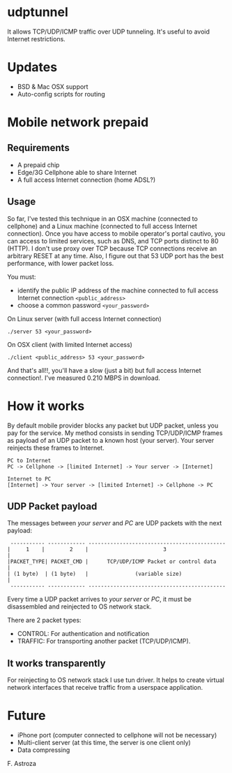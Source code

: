 udptunnel
=========

It allows TCP/UDP/ICMP traffic over UDP tunneling. It's useful to avoid Internet restrictions.

Updates
=========
* BSD & Mac OSX support
* Auto-config scripts for routing

Mobile network prepaid
=========
Requirements
---------
* A prepaid chip
* Edge/3G Cellphone able to share Internet
* A full access Internet connection (home ADSL?)

Usage
---------
So far, I've tested this technique in an OSX machine (connected to cellphone) and a Linux machine (connected to full access Internet connection).
Once you have access to mobile operator's portal cautivo, you can access to limited services, such as DNS, and TCP ports distinct to 80 (HTTP).
I don't use proxy over TCP because TCP connections receive an arbitrary RESET at any time. Also, I figure out that 53 UDP port 
has the best performance, with lower packet loss.

You must:
* identify the public IP address of the machine connected to full access Internet connection ```<public_address>```
* choose a common password ```<your_password>```

On Linux server (with full access Internet connection)
```
./server 53 <your_password>
```
On OSX client (with limited Internet access)

```
./client <public_address> 53 <your_password>
```

And that's all!!, you'll have a slow (just a bit) but full access Internet connection!. I've measured 0.210 MBPS in download.

How it works
=========

By default mobile provider blocks any packet but UDP packet, unless you pay for the service. My method consists in sending
TCP/UDP/ICMP frames as payload of an UDP packet to a known host (your server). Your server reinjects these frames to Internet.
```
PC to Internet
PC -> Cellphone -> [limited Internet] -> Your server -> [Internet]

Internet to PC
[Internet] -> Your server -> [limited Internet] -> Cellphone -> PC
```
UDP Packet payload
---------
The messages between _your server_ and _PC_ are UDP packets with the next payload:
```
 ----------- ------------ --------------------------------------------
|     1    |        2    |                        3                   |
|PACKET_TYPE| PACKET_CMD |      TCP/UDP/ICMP Packet or control data   |
| (1 byte)  | (1 byte)   |               (variable size)              |
 ----------- ------------ --------------------------------------------
```
Every time a UDP packet arrives to _your server_ or _PC_, it must be disassembled and reinjected to OS network stack.

There are 2 packet types:
* CONTROL: For authentication and notification
* TRAFFIC: For transporting another packet (TCP/UDP/ICMP).

It works transparently
---------
For reinjecting to OS network stack I use tun driver. It helps to create virtual network interfaces that receive traffic
from a userspace application.

Future
=========
* iPhone port (computer connected to cellphone will not be necessary)
* Multi-client server (at this time, the server is one client only)
* Data compressing

F. Astroza
